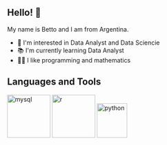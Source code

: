 ## Hello! 👋

My name is Betto and I am from Argentina.

* 👀 I'm interested in Data Analyst and Data Sciencie 
* 📚 I'm currently learning Data Analyst
* 🧑‍💻 I like programming and mathematics


## Languages and Tools

<p align="left">
  <img src="https://www.vectorlogo.zone/logos/mysql/mysql-official.svg" alt="mysql" width="100" height="100"/>
  <img src="https://www.vectorlogo.zone/logos/r-project/r-project-official.svg" alt="r" width="100" height="100"/>
  <img src="https://www.vectorlogo.zone/logos/python/python-icon.svg" alt="python" width="70" height="80"/>
</p>

